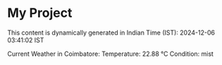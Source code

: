 # My Project

This content is dynamically generated in Indian Time (IST): 2024-12-06 03:41:02 IST


Current Weather in Coimbatore:
Temperature: 22.88 °C
Condition: mist
